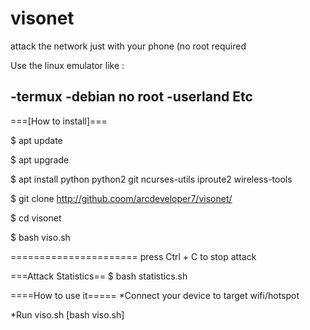# visonet
attack the network just with your phone (no root required

Use the linux emulator like :

-termux
-debian no root
-userland
Etc
---------------------------------------
===[How to install]===

$ apt update

$ apt upgrade

$ apt install python python2 git ncurses-utils iproute2 wireless-tools

$ git clone http://github.coom/arcdeveloper7/visonet/

$ cd visonet

$ bash viso.sh

======================
press Ctrl + C to stop attack


===Attack Statistics==
$ bash statistics.sh

====How to use it=====
*Connect your device to target wifi/hotspot

*Run viso.sh [bash viso.sh]

